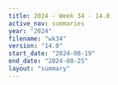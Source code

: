 ```yaml
---
title: 2024 - Week 34 - 14.0
active_nav: summaries
year: "2024"
filename: "wk34"
version: "14.0"
start_date: "2024-08-19"
end_date: "2024-08-25"
layout: "summary"
---
```

